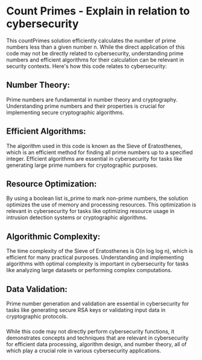 # Count Primes - Explain in relation to cybersecurity

This countPrimes solution efficiently calculates the number of prime numbers less than a given number n. While the direct application of this code may not be directly related to cybersecurity, understanding prime numbers and efficient algorithms for their calculation can be relevant in security contexts. Here's how this code relates to cybersecurity:

## Number Theory:
Prime numbers are fundamental in number theory and cryptography. Understanding prime numbers and their properties is crucial for implementing secure cryptographic algorithms.

## Efficient Algorithms:
The algorithm used in this code is known as the Sieve of Eratosthenes, which is an efficient method for finding all prime numbers up to a specified integer. Efficient algorithms are essential in cybersecurity for tasks like generating large prime numbers for cryptographic purposes.

## Resource Optimization:
By using a boolean list is\_prime to mark non-prime numbers, the solution optimizes the use of memory and processing resources. This optimization is relevant in cybersecurity for tasks like optimizing resource usage in intrusion detection systems or cryptographic algorithms.

## Algorithmic Complexity:
The time complexity of the Sieve of Eratosthenes is O(n log log n), which is efficient for many practical purposes. Understanding and implementing algorithms with optimal complexity is important in cybersecurity for tasks like analyzing large datasets or performing complex computations.

## Data Validation:
Prime number generation and validation are essential in cybersecurity for tasks like generating secure RSA keys or validating input data in cryptographic protocols.
###
While this code may not directly perform cybersecurity functions, it demonstrates concepts and techniques that are relevant in cybersecurity for efficient data processing, algorithm design, and number theory, all of which play a crucial role in various cybersecurity applications.
